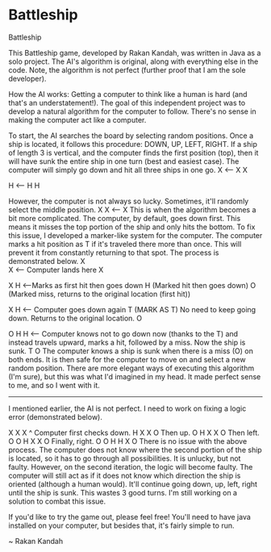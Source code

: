# Battleship
Battleship

This Battleship game, developed by Rakan Kandah, was written in Java as a solo project. 
The AI's algorithm is original, along with everything else in the code. 
Note, the algorithm is not perfect (further proof that I am the sole developer). 

How the AI works: 
Getting a computer to think like a human is hard (and that's an understatement!). 
The goal of this independent project was to develop a natural algorithm for the computer to follow. There's no sense in making the computer act like a computer.


To start, the AI searches the board by selecting random positions. Once a ship is located, it follows this procedure: DOWN, UP, LEFT, RIGHT. 
If a ship of length 3 is vertical, and the computer finds the first position (top), then it will have sunk the entire ship in one turn (best and easiest case). 
The computer will simply go down and hit all three ships in one go.
X <--
X
X

H <--
H
H

However, the computer is not always so lucky. Sometimes, it'll randomly select the middle position.
X 
X <--
X 
This is when the algorithm becomes a bit more complicated. The computer, by default, goes down first. This means it misses the top portion of the ship and only hits the bottom. 
To fix this issue, I developed a marker-like system for the computer. The computer marks a hit position as T if it's traveled there more than once. This will prevent it from
constantly returning to that spot. The process is demonstrated below.
X       
X <-- Computer lands here
X

X 
H <--Marks as first hit then goes down
H (Marked hit then goes down)
O (Marked miss, returns to the original location (first hit))

X 
H <-- Computer goes down again 
T (MARK AS T) No need to keep going down. Returns to the original location.
O

O
H 
H <-- Computer knows not to go down now (thanks to the T) and instead travels upward, marks a hit, followed by a miss. Now the ship is sunk.
T
O
The computer knows a ship is sunk when there is a miss (O) on both ends. It is then safe for the computer to move on and select a new random position.
There are more elegant ways of executing this algorithm (I'm sure), but this was what I'd imagined in my head. It made perfect sense to me, and so I went with it. 

* * *  
I mentioned earlier, the AI is not perfect. I need to work on fixing a logic error (demonstrated below). 

X X X 
^
Computer first checks down.
H X X 
O
Then up.
O
H X X 
O
Then left.
  O
O H X X 
  O
Finally, right.
  O
O H H X 
  O
There is no issue with the above process. The computer does not know where the second portion of the ship is located, so it has to go through all possibilities.
It is unlucky, but not faulty. However, on the second iteration, the logic will become faulty. 
The computer will still act as if it does not know which direction the ship is oriented (although a human would).
It'll continue going down, up, left, right until the ship is sunk. This wastes 3 good turns. I'm still working on a solution to combat this issue.

If you'd like to try the game out, please feel free!
You'll need to have java installed on your computer, but besides that, it's fairly simple to run.

~ Rakan Kandah



